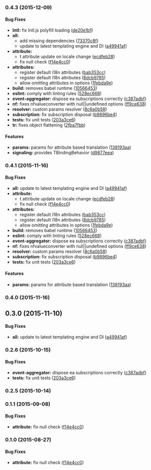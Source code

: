 ### 0.4.3 (2015-12-09)


#### Bug Fixes

* **Intl:** fix Intl.js polyfill loading ([de20e1b1](http://github.com/aurelia/i18n/commit/de20e1b11846ef79dbc02de0eb0f068c57ae4906))
* **all:**
  * add missing dependencies ([73370c8f](http://github.com/aurelia/i18n/commit/73370c8fb75cf1e024fd6c22c616752c1b4a11a3))
  * update to latest templating engine and DI ([a49941af](http://github.com/aurelia/i18n/commit/a49941af8eef97998f5d1a1299ba6880ad7af85d))
* **attribute:**
  * t attribute update on locale change ([ecdfeb28](http://github.com/aurelia/i18n/commit/ecdfeb281032ce35fc35e981314b2c13e1a9b84b))
  * fix null check ([f14e4cc0](http://github.com/aurelia/i18n/commit/f14e4cc03eb5e3683659f7fca94d9200c70a5a8b))
* **attributes:**
  * register default i18n attributes ([bab353cc](http://github.com/aurelia/i18n/commit/bab353cc34851a5e148c3815eddc34e4a9ffda80))
  * register default i18n attributes ([8dcb9785](http://github.com/aurelia/i18n/commit/8dcb97852129a7e8111d3844d4bf41b5ca020769))
  * allow omitting attributes in options ([1febda9e](http://github.com/aurelia/i18n/commit/1febda9e3dc13dcd3e36c9de7d2204e8e122a551))
* **build:** removes babel runtime ([10566453](http://github.com/aurelia/i18n/commit/1056645358a03acc4ce3b0990996bf41c439794d))
* **eslint:** comply with linting rules ([528ec668](http://github.com/aurelia/i18n/commit/528ec66897289824f1008b0fdc9c2fbed1a4698a))
* **event-aggregator:** dispose ea subscriptions correctly ([c387adbf](http://github.com/aurelia/i18n/commit/c387adbf4d41957bb06f64104c1073bca4507c9a))
* **nf:** fixes nfvalueconverter with null||undefined options ([ff9ce638](http://github.com/aurelia/i18n/commit/ff9ce638d3d8f8888ca4ed6738664fa200ea8cbc))
* **resolver:** custom params resolver ([8c6a0b58](http://github.com/aurelia/i18n/commit/8c6a0b58b091346d87f97c326810eb1e19471dfd))
* **subscription:** fix subscription disposal ([b9896be4](http://github.com/aurelia/i18n/commit/b9896be48109a0af6d06ed4f5c6e31f337f596b6))
* **tests:** fix unit tests ([203a3ce6](http://github.com/aurelia/i18n/commit/203a3ce63db9f3c912b732d9473e17ce001e3726))
* **tr:** fixes object flattening ([2fba7fbb](http://github.com/aurelia/i18n/commit/2fba7fbb589b4b2e6cfe1216ebc57b6e4eb3cbdf))


#### Features

* **params:** params for attribute based translation ([138193aa](http://github.com/aurelia/i18n/commit/138193aab876d2bd89de06c971a213ea6dae8d6a))
* **signaling:** provides TBindingBehavior ([d9877eea](http://github.com/aurelia/i18n/commit/d9877eea7f5de73e75f5fa00a6c39a8613ce40ab))


### 0.4.1 (2015-11-16)


#### Bug Fixes

* **all:** update to latest templating engine and DI ([a49941af](http://github.com/aurelia/i18n/commit/a49941af8eef97998f5d1a1299ba6880ad7af85d))
* **attribute:**
  * t attribute update on locale change ([ecdfeb28](http://github.com/aurelia/i18n/commit/ecdfeb281032ce35fc35e981314b2c13e1a9b84b))
  * fix null check ([f14e4cc0](http://github.com/aurelia/i18n/commit/f14e4cc03eb5e3683659f7fca94d9200c70a5a8b))
* **attributes:**
  * register default i18n attributes ([bab353cc](http://github.com/aurelia/i18n/commit/bab353cc34851a5e148c3815eddc34e4a9ffda80))
  * register default i18n attributes ([8dcb9785](http://github.com/aurelia/i18n/commit/8dcb97852129a7e8111d3844d4bf41b5ca020769))
  * allow omitting attributes in options ([1febda9e](http://github.com/aurelia/i18n/commit/1febda9e3dc13dcd3e36c9de7d2204e8e122a551))
* **build:** removes babel runtime ([10566453](http://github.com/aurelia/i18n/commit/1056645358a03acc4ce3b0990996bf41c439794d))
* **eslint:** comply with linting rules ([528ec668](http://github.com/aurelia/i18n/commit/528ec66897289824f1008b0fdc9c2fbed1a4698a))
* **event-aggregator:** dispose ea subscriptions correctly ([c387adbf](http://github.com/aurelia/i18n/commit/c387adbf4d41957bb06f64104c1073bca4507c9a))
* **nf:** fixes nfvalueconverter with null||undefined options ([ff9ce638](http://github.com/aurelia/i18n/commit/ff9ce638d3d8f8888ca4ed6738664fa200ea8cbc))
* **resolver:** custom params resolver ([8c6a0b58](http://github.com/aurelia/i18n/commit/8c6a0b58b091346d87f97c326810eb1e19471dfd))
* **subscription:** fix subscription disposal ([b9896be4](http://github.com/aurelia/i18n/commit/b9896be48109a0af6d06ed4f5c6e31f337f596b6))
* **tests:** fix unit tests ([203a3ce6](http://github.com/aurelia/i18n/commit/203a3ce63db9f3c912b732d9473e17ce001e3726))


#### Features

* **params:** params for attribute based translation ([138193aa](http://github.com/aurelia/i18n/commit/138193aab876d2bd89de06c971a213ea6dae8d6a))


### 0.4.0 (2015-11-16)


## 0.3.0 (2015-11-10)


#### Bug Fixes

* **all:** update to latest templating engine and DI ([a49941af](http://github.com/aurelia/i18n/commit/a49941af8eef97998f5d1a1299ba6880ad7af85d))


### 0.2.6 (2015-10-15)


#### Bug Fixes

* **event-aggregator:** dispose ea subscriptions correctly ([c387adbf](http://github.com/aurelia/i18n/commit/c387adbf4d41957bb06f64104c1073bca4507c9a))
* **tests:** fix unit tests ([203a3ce6](http://github.com/aurelia/i18n/commit/203a3ce63db9f3c912b732d9473e17ce001e3726))


### 0.2.5 (2015-10-14)


### 0.1.1 (2015-09-08)


#### Bug Fixes

* **attribute:** fix null check ([f14e4cc0](http://github.com/aurelia/i18n/commit/f14e4cc03eb5e3683659f7fca94d9200c70a5a8b))


### 0.1.0 (2015-08-27)


#### Bug Fixes

* **attribute:** fix null check ([f14e4cc0](http://github.com/aurelia/i18n/commit/f14e4cc03eb5e3683659f7fca94d9200c70a5a8b))
